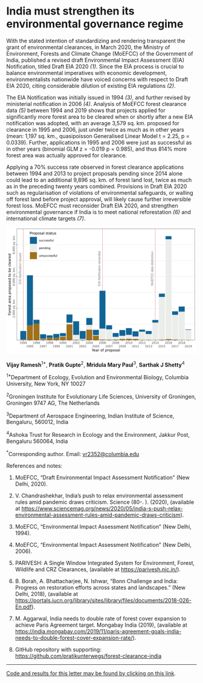 # India must strengthen its environmental governance regime

With the stated intention of standardizing and rendering transparent the grant of environmental clearances, in March 2020, the Ministry of Environment, Forests and Climate Change (MoEFCC) of the Government of India, published a revised draft Environmental Impact Assessment (EIA) Notification, titled Draft EIA 2020 _(1)_. Since the EIA process is crucial to balance environmental imperatives with economic development, environmentalists nationwide have voiced concerns with respect to Draft EIA 2020, citing considerable dilution of existing EIA regulations _(2)_. 

The EIA Notification was initially issued in 1994 _(3)_, and further revised by ministerial notification in 2006 _(4)_. Analysis of MoEFCC forest clearance data _(5)_ between 1994 and 2019 shows that projects applied for significantly more forest area to be cleared when or shortly after a new EIA notification was adopted, with an average 3,579 sq. km. proposed for clearance in 1995 and 2006, just under twice as much as in other years (mean: 1,197 sq. km., quasipoisson Generalised Linear Model t = 2.25, p = 0.0339). Further, applications in 1995 and 2006 were just as successful as in other years (binomial GLM z = -0.019 p = 0.985), and thus 814% more forest area was actually approved for clearance. 

Applying a 70% success rate observed in forest clearance applications between 1994 and 2013 to project proposals pending since 2014 alone could lead to an additional 9,896 sq. km. of forest land lost, twice as much as in the preceding twenty years combined. Provisions in Draft EIA 2020 such as regularisation of violations of environmental safeguards, or walling off forest land before project approval, will likely cause further irreversible forest loss. MoEFCC must reconsider Draft EIA 2020, and strengthen environmental governance if India is to meet national reforestation _(6)_ and international climate targets _(7)_.

![Forest area applied to be cleared 1994 -- 2020. Colours represent the outcomes of the applications.](https://github.com/pratikunterwegs/forest-clearance-india/blob/master/Figures/fig_area_by_year.png)

**Vijay Ramesh**<sup>1*</sup>, **Pratik Gupte**<sup>2</sup>, **Mridula Mary Paul**<sup>3</sup>, **Sarthak J Shetty**<sup>4</sup>

<sup>1*</sup>Department of Ecology, Evolution and Environmental Biology, Columbia University, New York, NY 10027

<sup>2</sup>Groningen Institute for Evolutionary Life Sciences, University of Groningen, Groningen 9747 AG, The Netherlands

<sup>3</sup>Department of Aerospace Engineering, Indian Institute of Science, Bengaluru, 560012, India

<sup>4</sup>Ashoka Trust for Research in Ecology and the Environment, Jakkur Post, Bengaluru 560064, India

<sup>*</sup>Corresponding author. Email: vr2352@columbia.edu 

References and notes:

1. MoEFCC, “Draft Environmental Impact Assessment Notification” (New Delhi, 2020).
2. V. Chandrashekhar, India’s push to relax environmental assessment rules amid pandemic draws criticism. Science (80-. ). (2020), (available at https://www.sciencemag.org/news/2020/05/india-s-push-relax-environmental-assessment-rules-amid-pandemic-draws-criticism).
3. MoEFCC, “Environmental Impact Assessment Notification” (New Delhi, 1994).
4. MoEFCC, “Environmental Impact Assessment Notification” (New Delhi, 2006).
5. PARIVESH: A Single Window Integrated System for Environment, Forest, Wildlife and CRZ Clearances, (available at https://parivesh.nic.in/).
6. B. Borah, A. Bhattacharjee, N. Ishwar, “Bonn Challenge and India: Progress on restoration efforts across states and landscapes.” (New Delhi, 2018), (available at https://portals.iucn.org/library/sites/library/files/documents/2018-026-En.pdf).
7. M. Aggarwal, India needs to double rate of forest cover expansion to achieve Paris Agreement target. Mongabay India (2019), (available at https://india.mongabay.com/2019/11/paris-agreement-goals-india-needs-to-double-forest-cover-expansion-rate/).

8. GitHub repository with supporting: https://github.com/pratikunterwegs/forest-clearance-india

---

[Code and results for this letter may be found by clicking on this link](https://pratikunterwegs.github.io/forest-clearance-india/).
